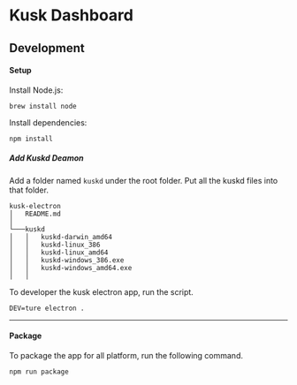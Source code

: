 # Kusk Dashboard

## Development

#### Setup

Install Node.js:

```
brew install node
```

Install dependencies:

```
npm install
```

##### Add Kuskd Deamon
Add a folder named `kuskd` under the root folder. Put all the kuskd files into that folder.
```
kusk-electron
│   README.md
│
└───kuskd
│   │   kuskd-darwin_amd64
│   │   kuskd-linux_386
│   │   kuskd-linux_amd64
│   │   kuskd-windows_386.exe
│   │   kuskd-windows_amd64.exe
│   │  
``` 


To developer the kusk electron app, run the script.
```
DEV=ture electron .
```

---
#### Package

To package the app for all platform, run the following command. 

```
npm run package
```
